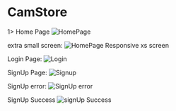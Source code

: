 # CamStore
1> Home Page
![HomePage](https://user-images.githubusercontent.com/55585692/92794438-39b17d80-f3cd-11ea-8dc4-42d935f11571.png)

extra small screen:
![HomePage Responsive xs screen](https://user-images.githubusercontent.com/55585692/92794458-3cac6e00-f3cd-11ea-9275-56e388d76921.png)

Login Page:
![Login](https://user-images.githubusercontent.com/55585692/92794469-3ddd9b00-f3cd-11ea-81be-959590ab0c79.png)

SignUp Page:
![Signup](https://user-images.githubusercontent.com/55585692/92794479-3fa75e80-f3cd-11ea-9659-c92d19a89cd4.png)

SignUp error:
![SignUp error](https://user-images.githubusercontent.com/55585692/92794485-40d88b80-f3cd-11ea-8aa5-1221edb27a34.png)

SignUp Success
![signUp Success](https://user-images.githubusercontent.com/55585692/92794494-42a24f00-f3cd-11ea-8707-df3154c4d4b8.png)

